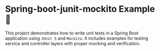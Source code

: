 # Spring-boot-junit-mockito Example 📘

This project demonstrates how to write unit tests in a Spring Boot application using `JUnit 5` and `Mockito`. It includes examples for testing service and controller layers with proper mocking and verification.


